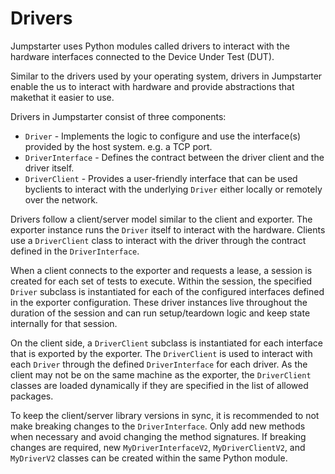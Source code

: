 # Drivers

Jumpstarter uses Python modules called drivers to interact with the hardware
interfaces connected to the Device Under Test (DUT).

Similar to the drivers used by your operating system, drivers in Jumpstarter
enable the us to interact with hardware and provide abstractions that makethat
it easier to use.

Drivers in Jumpstarter consist of three components:

- `Driver` - Implements the logic to configure and use the interface(s) provided
by the host system. e.g. a TCP port.
- `DriverInterface` - Defines the contract between the driver client and the
driver itself.
- `DriverClient` - Provides a user-friendly interface that can be used byclients
to interact with the underlying `Driver` either locally or remotely over the network.

Drivers follow a client/server model similar to the client and exporter.
The exporter instance runs the `Driver` itself to interact with the hardware.
Clients use a `DriverClient` class to interact with the driver through the
contract defined in the `DriverInterface`.

When a client connects to the exporter and requests a lease, a session is created
for each set of tests to execute. Within the session, the specified `Driver`
subclass is instantiated for each of the configured interfaces defined in the
exporter configuration. These driver instances live throughout the duration of
the session and can run setup/teardown logic and keep state internally for that
session.

On the client side, a `DriverClient` subclass is instantiated for each interface
that is exported by the exporter. The `DriverClient` is used to interact with
each `Driver` through the defined `DriverInterface` for each driver. As the
client may not be on the same machine as the exporter, the `DriverClient`
classes are loaded dynamically if they are specified in the list of allowed
packages.

To keep the client/server library versions in sync, it is recommended to not make
breaking changes to the `DriverInterface`. Only add new methods when necessary and
avoid changing the method signatures. If breaking changes are required, new
`MyDriverInterfaceV2`, `MyDriverClientV2`, and `MyDriverV2` classes can be created
within the same Python module.
